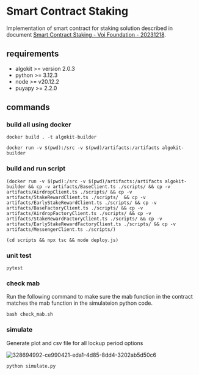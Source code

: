 # Smart Contract Staking

Implementation of smart contract for staking solution described in document [Smart Contract Staking - Voi Foundation - 20231218](https://docs.google.com/document/d/17-Hvqp7ZndS0G2CrJEui_hFIHZksBALYNU7CqKvnyxM/edit#heading=h.rhnx1imq9wmf).

## requirements

- algokit >= version 2.0.3
- python >= 3.12.3
- node >= v20.12.2
- puyapy >= 2.2.0

## commands

### build all using docker

```shell
docker build . -t algokit-builder
```
 
```shell
docker run -v $(pwd):/src -v $(pwd)/artifacts:/artifacts algokit-builder
```

### build and run script
```shell
(docker run -v $(pwd):/src -v $(pwd)/artifacts:/artifacts algokit-builder && cp -v artifacts/BaseClient.ts ./scripts/ && cp -v artifacts/AirdropClient.ts ./scripts/ && cp -v artifacts/StakeRewardClient.ts ./scripts/  && cp -v artifacts/EarlyStakeRewardClient.ts ./scripts/ && cp -v artifacts/BaseFactoryClient.ts ./scripts/ && cp -v artifacts/AirdropFactoryClient.ts ./scripts/ && cp -v artifacts/StakeRewardFactoryClient.ts ./scripts/ && cp -v artifacts/EarlyStakeRewardFactoryClient.ts ./scripts/ && cp -v artifacts/MessengerClient.ts ./scripts/)
```

```
(cd scripts && npx tsc && node deploy.js)
```

### unit test

```shell
pytest
```

### check mab

Run the following command to make sure the mab function in the contract matches the mab function in the simulateion python code.

```shell
bash check_mab.sh
```

### simulate

Generate plot and csv file for all lockup period options

![328694992-ce990421-eda1-4d85-8dd4-3202ab5d50c6](https://github.com/NautilusOSS/smart-contract-staking/assets/23183451/6c6cb3fe-ca44-41e5-882c-522e756ff065)

```
python simulate.py
```
